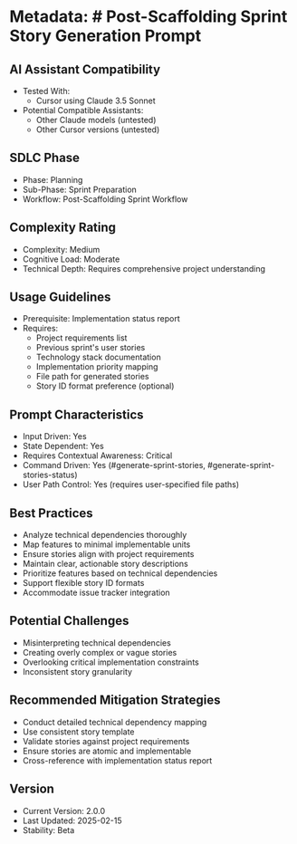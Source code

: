 # Metadata: # Post-Scaffolding Sprint Story Generation Prompt

## AI Assistant Compatibility
- Tested With: 
  * Cursor using Claude 3.5 Sonnet
- Potential Compatible Assistants: 
  * Other Claude models (untested)
  * Other Cursor versions (untested)

## SDLC Phase
- Phase: Planning
- Sub-Phase: Sprint Preparation
- Workflow: Post-Scaffolding Sprint Workflow

## Complexity Rating
- Complexity: Medium
- Cognitive Load: Moderate
- Technical Depth: Requires comprehensive project understanding

## Usage Guidelines
- Prerequisite: Implementation status report
- Requires: 
  * Project requirements list
  * Previous sprint's user stories
  * Technology stack documentation
  * Implementation priority mapping
  * File path for generated stories
  * Story ID format preference (optional)

## Prompt Characteristics
- Input Driven: Yes
- State Dependent: Yes
- Requires Contextual Awareness: Critical
- Command Driven: Yes (#generate-sprint-stories, #generate-sprint-stories-status)
- User Path Control: Yes (requires user-specified file paths)

## Best Practices
- Analyze technical dependencies thoroughly
- Map features to minimal implementable units
- Ensure stories align with project requirements
- Maintain clear, actionable story descriptions
- Prioritize features based on technical dependencies
- Support flexible story ID formats
- Accommodate issue tracker integration

## Potential Challenges
- Misinterpreting technical dependencies
- Creating overly complex or vague stories
- Overlooking critical implementation constraints
- Inconsistent story granularity

## Recommended Mitigation Strategies
- Conduct detailed technical dependency mapping
- Use consistent story template
- Validate stories against project requirements
- Ensure stories are atomic and implementable
- Cross-reference with implementation status report

## Version
- Current Version: 2.0.0
- Last Updated: 2025-02-15
- Stability: Beta
